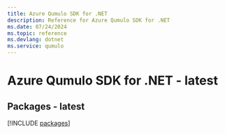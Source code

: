 ```yaml
---
title: Azure Qumulo SDK for .NET
description: Reference for Azure Qumulo SDK for .NET
ms.date: 07/24/2024
ms.topic: reference
ms.devlang: dotnet
ms.service: qumulo
---
```

# Azure Qumulo SDK for .NET - latest
## Packages - latest
[!INCLUDE [packages](qumulo-index.md)]
